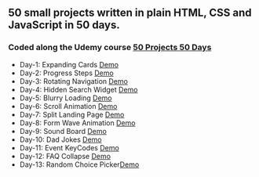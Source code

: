 ## 50 small projects written in plain HTML, CSS and JavaScript in 50 days.

### Coded along the Udemy course [50 Projects 50 Days](https://www.udemy.com/course/50-projects-50-days/)

- Day-1: Expanding Cards [Demo](https://milikkan.github.io/50-webprojects-in-50-days/day1/index.html)
- Day-2: Progress Steps [Demo](https://milikkan.github.io/50-webprojects-in-50-days/day2/index.html)
- Day-3: Rotating Navigation [Demo](https://milikkan.github.io/50-webprojects-in-50-days/day3/index.html)
- Day-4: Hidden Search Widget [Demo](https://milikkan.github.io/50-webprojects-in-50-days/day4/index.html)
- Day-5: Blurry Loading [Demo](https://milikkan.github.io/50-webprojects-in-50-days/day5/index.html)
- Day-6: Scroll Animation [Demo](https://milikkan.github.io/50-webprojects-in-50-days/day6/index.html)
- Day-7: Split Landing Page [Demo](https://milikkan.github.io/50-webprojects-in-50-days/day7/index.html)
- Day-8: Form Wave Animation [Demo](https://milikkan.github.io/50-webprojects-in-50-days/day8/index.html)
- Day-9: Sound Board [Demo](https://milikkan.github.io/50-webprojects-in-50-days/day9/index.html)
- Day-10: Dad Jokes [Demo](https://milikkan.github.io/50-webprojects-in-50-days/day10/index.html)
- Day-11: Event KeyCodes [Demo](https://milikkan.github.io/50-webprojects-in-50-days/day11/index.html)
- Day-12: FAQ Collapse [Demo](https://milikkan.github.io/50-webprojects-in-50-days/day12/index.html)
- Day-13: Random Choice Picker[Demo](https://milikkan.github.io/50-webprojects-in-50-days/day13/index.html)

